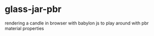 # glass-jar-pbr
rendering a candle in browser with babylon js to play around with pbr material properties
